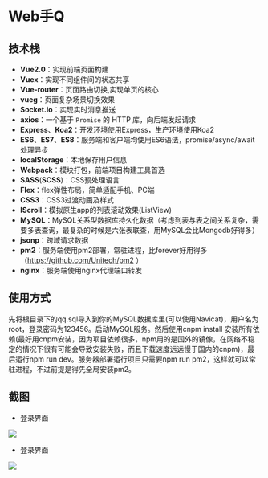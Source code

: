 # Web手Q


## 技术栈
* **Vue2.0**：实现前端页面构建
* **Vuex**：实现不同组件间的状态共享
* **Vue-router**：页面路由切换,实现单页的核心
* **vueg**：页面复杂场景切换效果
* **Socket.io**：实现实时消息推送
* **axios**：一个基于 `Promise` 的 HTTP 库，向后端发起请求
* **Express**、**Koa2**：开发环境使用Express，生产环境使用Koa2
* **ES6**、**ES7**、**ES8**：服务端和客户端均使用ES6语法，promise/async/await 处理异步
* **localStorage**：本地保存用户信息
* **Webpack**：模块打包，前端项目构建工具首选
* **SASS**(**SCSS**)：CSS预处理语言
* **Flex**：flex弹性布局，简单适配手机、PC端
* **CSS3**：CSS3过渡动画及样式
* **IScroll**：模拟原生app的列表滚动效果(ListView)
* **MySQL**：MySQL关系型数据库持久化数据（考虑到表与表之间关系复杂，需要多表查询，最复杂的时候是六张表联查，用MySQL会比Mongodb好得多）
* **jsonp**：跨域请求数据
* **pm2**：服务端使用pm2部署，常驻进程，比forever好用得多（https://github.com/Unitech/pm2 ）
* **nginx**：服务端使用nginx代理端口转发

## 使用方式

先将根目录下的qq.sql导入到你的MySQL数据库里(可以使用Navicat)，用户名为root，登录密码为123456。启动MySQL服务。然后使用cnpm install 安装所有依赖(最好用cnpm安装，因为项目依赖很多，npm用的是国外的镜像，在网络不稳定的情况下很有可能会导致安装失败，而且下载速度远远慢于国内的cnpm)，最后运行npm run dev。服务器部署运行项目只需要npm run pm2，这样就可以常驻进程，不过前提是得先全局安装pm2。


## 截图

* 登录界面

![](https://github.com/lensh/vue-qq/blob/master/screenshot/1.png)

* 登录界面

![](https://github.com/lensh/vue-qq/blob/master/screenshot/1.png)


